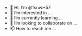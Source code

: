 - 👋 Hi, I’m @fsuwH5Z
- 👀 I’m interested in ...
- 🌱 I’m currently learning ...
- 💞️ I’m looking to collaborate on ...
- 📫 How to reach me ...

<!---
fsuwH5Z/fsuwH5Z is a ✨ special ✨ repository because its `README.md` (this file) appears on your GitHub profile.
You can click the Preview link to take a look at your changes.
--->
